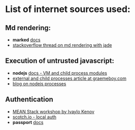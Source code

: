 # List of internet sources used:

## Md rendering:
 - **marked** [docs](https://github.com/chjj/marked)
 - [stackoverflow thread on md rendering with jade](http://stackoverflow.com/questions/12132978/use-a-variable-in-a-jade-include)

## Execution of untrusted javascript:
 - **nodejs** [docs - VM and child process modules](https://nodejs.org/)
 - [external and child processes article at graemeboy.com](http://www.graemeboy.com/node-child-processes)
 - [blog on nodejs processes](http://jlunaquiroga.blogspot.bg/2014/03/creating-processes-in-nodejs.html)

## Authentication
 - [MEAN Stack workshop by Ivaylo Kenov](https://github.com/ivaylokenov/Telerik-Academy-Courses)
 - [scotch.io - local auth](https://scotch.io/tutorials/easy-node-authentication-setup-and-local)
 - **passport** [docs](http://passportjs.org/docs)